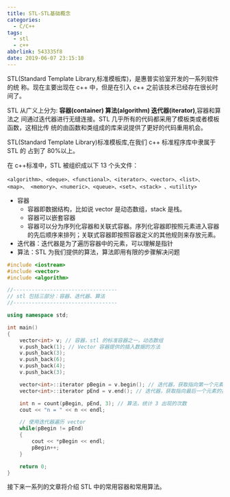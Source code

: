 ```yaml
---
title: STL-STL基础概念
categories:
  - C/C++
tags:
  - stl
  - c++
abbrlink: 543335f8
date: 2019-06-07 23:15:18
---
```


STL(Standard Template Library,标准模板库)，是惠普实验室开发的一系列软件的统 称。现在主要出现在 c++ 中，但是在引入 c++ 之前该技术已经存在很长时间了。

STL 从广义上分为: **容器(container) 算法(algorithm) 迭代器(iterator)**,容器和算法之 间通过迭代器进行无缝连接。STL 几乎所有的代码都采用了模板类或者模板函数，这相比传 统的由函数和类组成的库来说提供了更好的代码重用机会。

<!-- more -->

STL(Standard Template Library)标准模板库,在我们 c++ 标准程序库中隶属于 STL 的 占到了 80%以上。

在 c++标准中，STL 被组织成以下 13 个头文件：

```
<algorithm>、<deque>、<functional>、<iterator>、<vector>、<list>、<map>、 <memory>、<numeric>、<queue>、<set>、<stack> 、<utility>
```

- 容器
  - 容器即数据结构，比如说 vector 是动态数组，stack 是栈。
  - 容器可以嵌套容器
  - 容器可以分为序列化容器和关联式容器。序列化容器即按照元素进入容器的先后顺序来排列；关联式容器即按照容器定义的其他规则来存放元素。
- 迭代器：迭代器是为了遍历容器中的元素，可以理解是指针
- 算法：STL 为我们提供的算法，算法即用有限的步骤解决问题

```c++
#include <iostream>
#include <vector>
#include <algorithm>

//----------------------------------
// stl 包括三部分：容器、迭代器、算法
//----------------------------------

using namespace std;

int main()
{
    vector<int> v; // 容器，stl 的标准容器之一，动态数组
    v.push_back(1); // Vector 容器提供的插入数据的方法
    v.push_back(3);
    v.push_back(6);
    v.push_back(4);
    v.push_back(3);

    vector<int>::iterator pBegin = v.begin(); // 迭代器，获取指向第一个元素的指针
    vector<int>::iterator pEnd = v.end(); // 迭代器，获取指向最后一个元素的指针

    int n = count(pBegin, pEnd, 3); // 算法，统计 3 出现的次数
    cout << "n = " << n << endl;

    // 使用迭代器遍历 vector
    while(pBegin != pEnd)
    {
        cout << *pBegin << endl;
        pBegin++;
    }

    return 0;
}
```

接下来一系列的文章将介绍 STL 中的常用容器和常用算法。